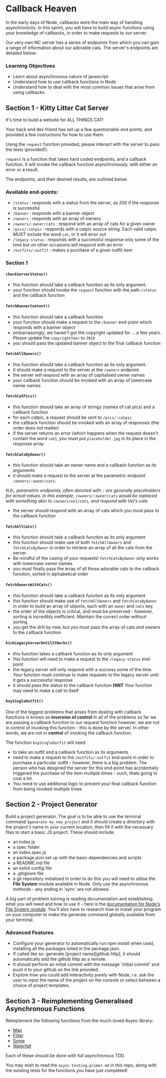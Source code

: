 # Callback Heaven

In the early days of Node, callbacks were the main way of handling asynchronicity.
In this sprint, you will have to build async functions using your knowledge of callbacks, in order to make requests to our server.

Our very own NC server has a series of endpoints from which you can gain a range of information about our adorable cats.
The server's endpoints are detailed below:

### Learning Objectives

- Learn about asynchronous nature of javascript
- Understand how to use callback functions in Node
- Understand how to deal with the most common issues that arise from using callbacks

## Section 1 - Kitty Litter Cat Server

It's time to build a website for ALL THINGS CAT!

Your back end dev friend has set up a few questionable end points, and provided a few instructions for how to use them.

Using the `request` function provided, please interact with the server to pass the tests (provided!).

`request` is a function that takes hard coded endpoints, and a callback function. It will invoke the callback function asynchronously, with either an error or a result.

The endpoints, and their desired results, are outlined below.

### Available end-points:

- `/status` : responds with a status from the server, as 200 if the response is successful
- `/banner` : responds with a banner object
- `/owners` : responds with an array of owners
- `/owners/:owner/cats` : respond with an array of cats for a given owner
- `/pics/:catpic` : responds with a catpic source string. Each valid catpic _MUST_ include the word `cat`, or it will error out
- `/legacy-status` : responds with a successful response only some of the time but on other occasions will respond with an error
- `/outfits/:outfit` : makes a purchase of a given outfit item

### Section 1

#### `checkServerStatus()`

- this function should take a callback function as its only argument.
- your function should invoke the `request` function with the path `/status` and the callback function

#### `fetchBannerContent()`

- this function should take a callback function
- your function should make a request to the `/banner` end-point which responds with a banner object
- embarrassingly, we haven't got the copyright updated for ... a few years. Please update the `copyrightYear` to `2019`
- you should pass the updated banner object to the final callback function

#### `fetchAllOwners()`

- this function should take a callback function as its only argument.
- it should make a request to the server at the `/owners` endpoint.
- the server will respond with an array of capitalised owner names
- your callback function should be invoked with an array of lowercase owner names

#### `fetchCatPics()`

- this function should take an array of strings (names of cat pics) and a callback function
- for each catpic, a request should be sent to `/pics/:catpic`
- the callback function should be invoked with an array of responses (the order does not matter)
- if the server returns an error (which happens when the request doesn't contain the word `cat`), you must put `placeholder.jpg` in its place in the response array

#### `fetchCatsByOwner()`

- this function should take an owner name and a callback function as its arguments
- it should make a request to the server at the parametric endpoint `/owners/:owner/cats`.

_N.b., parametric endpoints, often denoted with `:` are generally placeholders for actual values. In this example, `/owners/:owner/cats` would be replaced with something akin to `/owners/vel/cats`, and respond with Vel's cats_

- the server should respond with an array of cats which you must pass to the callback function

#### `fetchAllCats()`

- this function should take a callback function as its only argument
- this function should make use of both `fetchAllOwners` and `fetchCatsByOwner` in order to retrieve an array of all the cats from the server
- Be mindful of the casing of your requests! `fetchCatsByOwner` only works with lowercase owner names
- you must finally pass the array of all those adorable cats to the callback function, sorted in alphabetical order

#### `fetchOwnersWithCats()`

- this function should take a callback function as its only argument
- this function should make use of `fetchAllOwners` and `fetchCatsByOwner` in order to build an
  array of objects, each with an `owner` and `cats` key.
- the order of the objects is critical, and must be preserved - however, sorting is incredibly inefficient. Maintain the correct order without sorting
- you get the drill by now, but you must pass the array of cats and owners to the callback function

#### `kickLegacyServerUntilItWorks()`

- this function takes a callback function as its only argument
- this function will need to make a request to the `/legacy-status` end-point
- the legacy server will only respond with a success some of the time.
  Your function must continue to make requests to the legacy server until it gets a successful response
- it should pass the status to the callback function
  **HINT** Your function may need to make a call to itself

#### `buySingleOutfit()`

One of the biggest problems that arises from dealing with callback functions is known as **inversion of control**
In all of the problems so far we are passing a callback function to our request function
however, we are not in control of invoking this function - this is done by the server.
In other words, we are not in **control** of invoking the callback function.

The function `buySingleOutfit` will need

- to take an outfit and a callback function as its arguments
- need to make a request to the `/outfits/:outfit` end-point in order to purchase a particular outfit -
  however, there is a big problem. The person who has desgined the server for this end-point has accidentally
  triggered the purchase of the item multiple times - ouch, thats going to cost a lot.
- You need to use additional logic to prevent your final callback function from being invoked multiple times

## Section 2 - Project Generator

Build a project generator. The goal is to be able to use the terminal command `$generate my_new_project` and it should create a directory with the project's name in your current location, then fill it with the necessary files to start a basic JS project.
These should include:

- an index.js
- a spec folder
- an index.spec.js
- a package.json set up with the basic dependencies and scripts
- a README.md file
- an eslint config file
- a .gitignore file
- a git repository initialised
  In order to do this you will need to utilise the **File System** module available in Node. Only use the asynchronous methods - any ending in 'sync' are not allowed.

A big part of problem solving is reading documentation and establishing what you will need and how to use it - here is the [documentation for Node's File System module](https://nodejs.org/api/fs.html). You'll also have to research how to install your program on your computer to make the generate command globally available from your terminal.

### Advanced Features

- Configure your generator to automatically run npm install when used, installing all the packages listed in the package.json.
- If called like so: generate [project name][github http], it should automatically add the github http as a remote.
- It should perform an initial commit with the message 'initial commit' and push it to your github on the link provided.
- Explore how you could add interactivity purely with Node, i.e. ask the user to input the name of the project on the console or select between a choice of project templates.

## Section 3 - Reimplementing Generalised Asynchronous Functions

Reimplement the following functions from the much-loved Async library:

- [Map](https://caolan.github.io/async/docs.html#map)
- [Filter](https://caolan.github.io/async/docs.html#filter)
- [Some](https://caolan.github.io/async/docs.html#some)
- [Waterfall](https://caolan.github.io/async/docs.html#waterfall)

Each of these should be done with full asynchronous TDD.

You may wish to read the `async-testing-primer.md` in this repo, along with the existing tests for the functions you have just completed!

